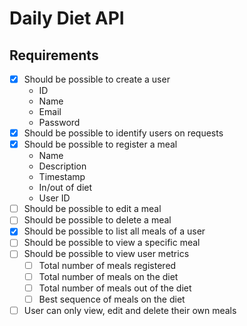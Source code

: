 # Daily Diet API

## Requirements

- [x] Should be possible to create a user
  - ID
  - Name
  - Email
  - Password
- [x] Should be possible to identify users on requests
- [x] Should be possible to register a meal
  - Name
  - Description
  - Timestamp
  - In/out of diet
  - User ID
- [ ] Should be possible to edit a meal
- [ ] Should be possible to delete a meal
- [x] Should be possible to list all meals of a user
- [ ] Should be possible to view a specific meal
- [ ] Should be possible to view user metrics
  - [ ] Total number of meals registered
  - [ ] Total number of meals on the diet
  - [ ] Total number of meals out of the diet
  - [ ] Best sequence of meals on the diet
- [ ] User can only view, edit and delete their own meals